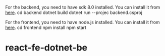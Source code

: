 For the backend, you need to have sdk 8.0 installed. You can install it from [here](https://dotnet.microsoft.com/download/dotnet/8.0).
cd backend
dotnet build
dotnet run --projec backend.csproj

For the frontend, you need to have node.js installed. You can install it from [here](https://nodejs.org/en/download/).
cd frontend
npm install
npm start
# react-fe-dotnet-be
